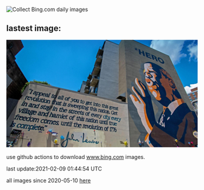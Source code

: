 ![Collect Bing.com daily images](https://github.com/counter2015/bing-daily-images/workflows/Collect%20Bing.com%20daily%20images/badge.svg)
## lastest image:
![](images/HeroMural.jpg)

use github actions to download www.bing.com images.

last update:2021-02-09 01:44:54 UTC

all images since 2020-05-10 [here](https://github.com/counter2015/bing-daily-images/tree/master/images) 
